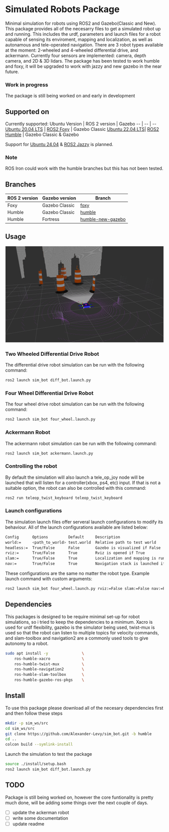 # Simulated Robots Package 
Minimal simulation for robots using ROS2 and Gazebo(Classic and New). This package provides all of the necesarry files to get a simulated robot up and running. This includes the urdf, parameters and launch files for a robot capable of sensing its enviroment, mapping and localization, as well as autonamous and tele-operated navigation. There are 3 robot types available at the moment: 2-wheeled and 4-wheeled differential drive, and ackermann. Currently four sensors are implemented: camera, depth camera, and 2D & 3D lidars. The package has been tested to work humble and foxy, it will be upgraded to work with jazzy and new gazebo in the near future. 

### Work in progress
The package is still being worked on and early in development

## Supported on
Currently supported:
Ubuntu Version | ROS 2 version | Gazebo
-- | -- | -- 
[Ubuntu 20.04 LTS](https://releases.ubuntu.com/focal/) | [ROS2 Foxy](https://docs.ros.org/en/foxy/Installation.html) | Gazebo Classic 
[Ubuntu 22.04 LTS](https://releases.ubuntu.com/jammy/)| [ROS2 Humble](https://docs.ros.org/en/rolling/Releases/Release-Humble-Hawksbill.html) | Gazebo Classic & Gazebo

Support for [Ubuntu 24.04](https://releases.ubuntu.com/noble/) & [ROS2 Jazzy](https://docs.ros.org/en/jazzy/Installation.html) is planned.


### Note
ROS Iron could work with the humble branches but this has not been tested.

## Branches
ROS 2 version | Gazebo version | Branch 
-- | -- | -- 
Foxy | Gazebo Classic | [foxy](https://github.com/Alexander-Levy/sim_bot/tree/foxy) 
Humble | Gazebo Classic | [humble](https://github.com/Alexander-Levy/sim_bot/tree/humble) 
Humble | Fortress | [humble-new-gazebo](https://github.com/Alexander-Levy/sim_bot/tree/humble-new-gazebo) 


## Usage
![alt text](https://github.com/Alexander-Levy/sim_bot/blob/humble/media/simulaton_sample.png "Simulation")

### Two Wheeled Differential Drive Robot
The differential drive robot simulation can be run with the following command:
```bash
ros2 launch sim_bot diff_bot.launch.py 
```

### Four Wheel Differential Drive Robot
The four wheel drive robot simulation can be run with the following command:
```bash
ros2 launch sim_bot four_wheel.launch.py 
```

### Ackermann Robot
The ackermann robot simulation can be run with the following command:
```bash
ros2 launch sim_bot ackermann.launch.py 
```

### Controlling the robot
By default the simulation will also launch a tele_op_joy node will be launched that will listen for a controller(xbox, ps4, etc) input. If that is not a suitable option, the robot can also be controlled with this command:
```bash
ros2 run teleop_twist_keyboard teleop_twist_keyboard 
```

### Launch configurations
The simulation launch files offer serveral launch configurations to modify its behaviour. All of the launch configurations available are listed below:
```bash
Config      Options         Default     Description
world:=     <path_to_world> test.world  Relative path to test world                       
headless:=  True/False      False       Gazebo is visualized if False
rviz:=      True/False      True        Rviz is opened if True
slam:=      True/False      True        Localization and mapping is run if True
nav:=       True/False      True        Navigation stack is launched if True
```

These configurations are the same no matter the robot type. Example launch command with custom arguments:
```bash 
ros2 launch sim_bot four_wheel.launch.py rviz:=False slam:=False nav:=False
```


## Dependencies
This packages is designed to be require minimal set-up for robot simulations, so i tried to keep the dependencies to a minimum. Xacro is used for urdf flexibility, gazebo is the simulator being used, twist-mux is used so that the robot can listen to multiple topics for velocity commands, and slam-toolbox and navigation2 are a commonly used tools to give autonomy to a robot.
```bash
sudo apt install -y               \
    ros-humble-xacro              \
    ros-humble-twist-mux          \
    ros-humble-navigation2        \
    ros-humble-slam-toolbox       \
    ros-humble-gazebo-ros-pkgs    \
```


## Install
To use this package please download all of the necesary dependencies first and then follow these steps
```bash
mkdir -p sim_ws/src
cd sim_ws/src
git clone https://github.com/Alexander-Levy/sim_bot.git -b humble
cd ..
colcon build --symlink-install
```
Launch the simulation to test the package
```bash
source ./install/setup.bash
ros2 launch sim_bot diff_bot.launch.py 
```


## TODO 
Package is still being worked on, however the core funtionality is pretty much done, will be adding some things over the next couple of days.
 - [ ] update the ackerman robot
 - [ ] write some documentation 
 - [ ] update readme 
